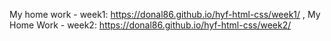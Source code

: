 My home work - week1:
https://donal86.github.io/hyf-html-css/week1/ ,
My Home Work - week2:
https://donal86.github.io/hyf-html-css/week2/
